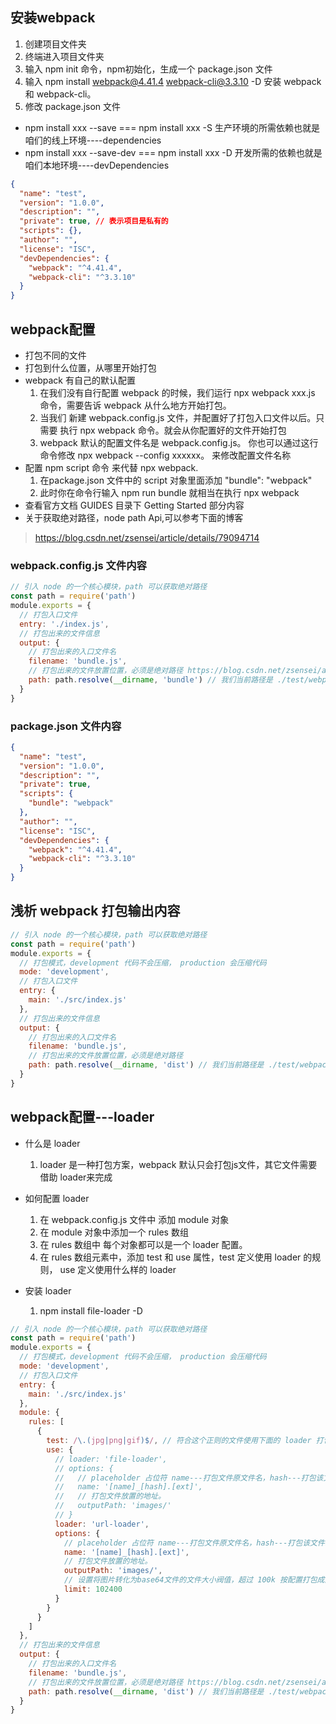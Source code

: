 ## 安装webpack
1. 创建项目文件夹
2. 终端进入项目文件夹
3. 输入 npm init 命令，npm初始化，生成一个 package.json 文件
4. 输入 npm install webpack@4.41.4 webpack-cli@3.3.10 -D 安装 webpack 和 webpack-cli。
5. 修改 package.json 文件

- npm install xxx --save === npm install xxx -S 生产环境的所需依赖也就是咱们的线上环境----dependencies
- npm install xxx --save-dev === npm install xxx -D 开发所需的依赖也就是咱们本地环境----devDependencies

```json
{
  "name": "test",
  "version": "1.0.0",
  "description": "",
  "private": true, // 表示项目是私有的
  "scripts": {},
  "author": "",
  "license": "ISC",
  "devDependencies": {
    "webpack": "^4.41.4",
    "webpack-cli": "^3.3.10"
  }
}
```

## webpack配置
- 打包不同的文件
- 打包到什么位置，从哪里开始打包
- webpack 有自己的默认配置
  1. 在我们没有自行配置 webpack 的时候，我们运行 npx webpack xxx.js 命令，需要告诉 webpack 从什么地方开始打包。
  2. 当我们 新建 webpack.config.js 文件，并配置好了打包入口文件以后。只需要 执行 npx webpack 命令。就会从你配置好的文件开始打包
  3. webpack 默认的配置文件名是 webpack.config.js。 你也可以通过这行命令修改 npx webpack --config xxxxxx。 来修改配置文件名称
- 配置 npm script 命令 来代替 npx webpack.
  1. 在package.json 文件中的 script 对象里面添加 "bundle": "webpack"
  2. 此时你在命令行输入 npm run bundle 就相当在执行 npx webpack
- 查看官方文档 GUIDES 目录下 Getting Started 部分内容
- 关于获取绝对路径，node path Api,可以参考下面的博客
> https://blog.csdn.net/zsensei/article/details/79094714

### webpack.config.js 文件内容
```javascript
// 引入 node 的一个核心模块，path 可以获取绝对路径
const path = require('path')
module.exports = {
  // 打包入口文件
  entry: './index.js',
  // 打包出来的文件信息
  output: {
    // 打包出来的入口文件名
    filename: 'bundle.js',
    // 打包出来的文件放置位置，必须是绝对路径 https://blog.csdn.net/zsensei/article/details/79094714
    path: path.resolve(__dirname, 'bundle') // 我们当前路径是 ./test/webpack.config.js, 那么这行代码的指的就是，./test/目录下的budle文件夹，即./text/bundle
  }
}
```

### package.json 文件内容
```json
{
  "name": "test",
  "version": "1.0.0",
  "description": "",
  "private": true,
  "scripts": {
    "bundle": "webpack"
  },
  "author": "",
  "license": "ISC",
  "devDependencies": {
    "webpack": "^4.41.4",
    "webpack-cli": "^3.3.10"
  }
}
```

## 浅析 webpack 打包输出内容

```javascript
// 引入 node 的一个核心模块，path 可以获取绝对路径
const path = require('path')
module.exports = {
  // 打包模式，development 代码不会压缩， production 会压缩代码
  mode: 'development',
  // 打包入口文件
  entry: {
    main: './src/index.js'
  },
  // 打包出来的文件信息
  output: {
    // 打包出来的入口文件名
    filename: 'bundle.js',
    // 打包出来的文件放置位置，必须是绝对路径
    path: path.resolve(__dirname, 'dist') // 我们当前路径是 ./test/webpack.config.js, 那么这行代码的指的就是，./test/目录下的budle文件夹，即./text/bundle
  }
}
```
## webpack配置---loader

- 什么是 loader
  1. loader 是一种打包方案，webpack 默认只会打包js文件，其它文件需要借助 loader来完成

- 如何配置 loader
  1. 在 webpack.config.js 文件中 添加 module 对象
  2. 在 module 对象中添加一个 rules 数组
  3. 在 rules 数组中 每个对象都可以是一个 loader 配置。
  4. 在 rules 数组元素中，添加 test 和 use 属性，test 定义使用 loader 的规则， use 定义使用什么样的 loader

- 安装 loader
  1. npm install file-loader -D

```javascript
// 引入 node 的一个核心模块，path 可以获取绝对路径
const path = require('path')
module.exports = {
  // 打包模式，development 代码不会压缩， production 会压缩代码
  mode: 'development',
  // 打包入口文件
  entry: {
    main: './src/index.js'
  },
  module: {
    rules: [
      {
        test: /\.(jpg|png|gif)$/, // 符合这个正则的文件使用下面的 loader 打包
        use: {
          // loader: 'file-loader',
          // options: {
          //   // placeholder 占位符 name---打包文件原文件名，hash---打包该文件时生成的哈希值，ext---打包文件原来的后缀
          //   name: '[name]_[hash].[ext]',
          //   // 打包文件放置的地址。
          //   outputPath: 'images/'
          // }
          loader: 'url-loader',
          options: {
            // placeholder 占位符 name---打包文件原文件名，hash---打包该文件时生成的哈希值，ext---打包文件原来的后缀
            name: '[name]_[hash].[ext]',
            // 打包文件放置的地址。
            outputPath: 'images/',
            // 设置将图片转化为base64文件的文件大小阀值，超过 100k 按配置打包成图片，低于 100k 会转化成base64写在bundle.js中，可以减少http请求次数
            limit: 102400
          }
        } 
      }
    ]
  },
  // 打包出来的文件信息
  output: {
    // 打包出来的入口文件名
    filename: 'bundle.js',
    // 打包出来的文件放置位置，必须是绝对路径 https://blog.csdn.net/zsensei/article/details/79094714
    path: path.resolve(__dirname, 'dist') // 我们当前路径是 ./test/webpack.config.js, 那么这行代码的指的就是，./test/目录下的budle文件夹，即./text/bundle
  }
}    
```